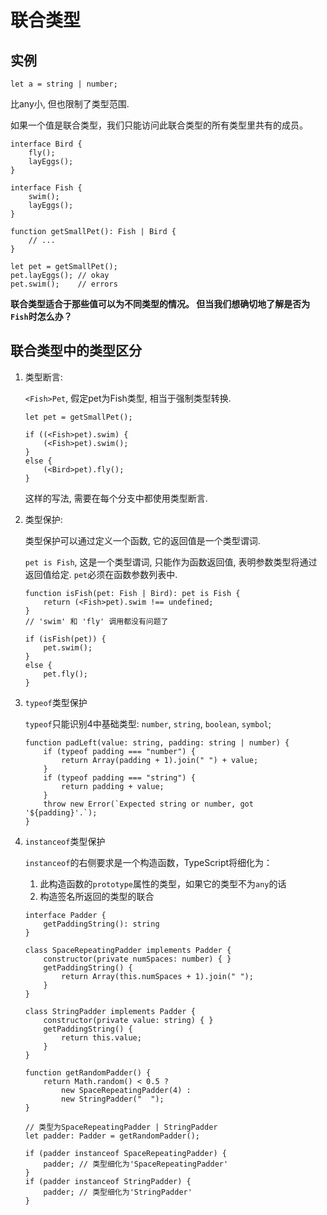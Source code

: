# 联合类型

## 实例

```tsx
let a = string | number;
```

比any小, 但也限制了类型范围.



如果一个值是联合类型，我们只能访问此联合类型的所有类型里共有的成员。

```
interface Bird {
    fly();
    layEggs();
}

interface Fish {
    swim();
    layEggs();
}

function getSmallPet(): Fish | Bird {
    // ...
}

let pet = getSmallPet();
pet.layEggs(); // okay
pet.swim();    // errors
```



**联合类型适合于那些值可以为不同类型的情况。 但当我们想确切地了解是否为 `Fish`时怎么办？**



## 联合类型中的类型区分

1. 类型断言:   

    `<Fish>Pet`, 假定pet为Fish类型, 相当于强制类型转换.

   ```tsx
   let pet = getSmallPet();
   
   if ((<Fish>pet).swim) {
       (<Fish>pet).swim();
   }
   else {
       (<Bird>pet).fly();
   }
   ```

   这样的写法, 需要在每个分支中都使用类型断言.

2. 类型保护:

   类型保护可以通过定义一个函数, 它的返回值是一个类型谓词.

    `pet is Fish`, 这是一个类型谓词, 只能作为函数返回值, 表明参数类型将通过返回值给定.  `pet`必须在函数参数列表中.

   ```tsx
   function isFish(pet: Fish | Bird): pet is Fish {
       return (<Fish>pet).swim !== undefined;
   }   
   // 'swim' 和 'fly' 调用都没有问题了
   
   if (isFish(pet)) {
       pet.swim();
   }
   else {
       pet.fly();
   }
   ```

   

3. `typeof`类型保护

   `typeof`只能识别4中基础类型: `number`, `string`, `boolean`, `symbol`;

   ```tsx
   function padLeft(value: string, padding: string | number) {
       if (typeof padding === "number") {
           return Array(padding + 1).join(" ") + value;
       }
       if (typeof padding === "string") {
           return padding + value;
       }
       throw new Error(`Expected string or number, got '${padding}'.`);
   }
   ```

   

4. `instanceof`类型保护

   `instanceof`的右侧要求是一个构造函数，TypeScript将细化为：

   1. 此构造函数的`prototype`属性的类型，如果它的类型不为`any`的话
   2. 构造签名所返回的类型的联合

   ```tsx
   interface Padder {
       getPaddingString(): string
   }
   
   class SpaceRepeatingPadder implements Padder {
       constructor(private numSpaces: number) { }
       getPaddingString() {
           return Array(this.numSpaces + 1).join(" ");
       }
   }
   
   class StringPadder implements Padder {
       constructor(private value: string) { }
       getPaddingString() {
           return this.value;
       }
   }
   
   function getRandomPadder() {
       return Math.random() < 0.5 ?
           new SpaceRepeatingPadder(4) :
           new StringPadder("  ");
   }
   
   // 类型为SpaceRepeatingPadder | StringPadder
   let padder: Padder = getRandomPadder();
   
   if (padder instanceof SpaceRepeatingPadder) {
       padder; // 类型细化为'SpaceRepeatingPadder'
   }
   if (padder instanceof StringPadder) {
       padder; // 类型细化为'StringPadder'
   }
   ```

   